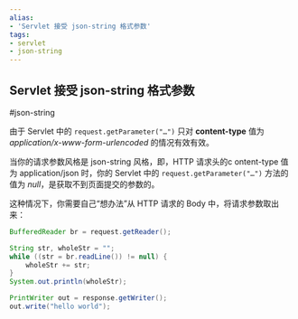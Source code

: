 ```yaml
---
alias: 
- 'Servlet 接受 json-string 格式参数'
tags: 
- servlet 
- json-string
---
```


## Servlet 接受 json-string 格式参数

#json-string 

由于 Servlet 中的 `request.getParameter("…")` 只对 **content-type** 值为 _application/x-www-form-urlencoded_ 的情况有效有效。

当你的请求参数风格是 json-string 风格，即，HTTP 请求头的c ontent-type 值为 application/json 时，你的 Servlet 中的 `request.getParameter("…")` 方法的值为 _null_，是获取不到页面提交的参数的。

这种情况下，你需要自己“想办法”从 HTTP 请求的 Body 中，将请求参数取出来：

```java
BufferedReader br = request.getReader();

String str, wholeStr = "";
while ((str = br.readLine()) != null) {
    wholeStr += str;
}
System.out.println(wholeStr);

PrintWriter out = response.getWriter();
out.write("hello world");
```

